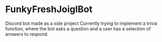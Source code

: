 # FunkyFreshJoiglBot
Discord bot made as a side project
Currently trying to implement a trivia function, where the bot asks a question and a user has a selection of answers to respond.
